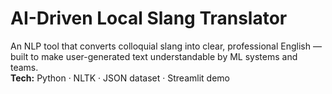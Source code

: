 # AI-Driven Local Slang Translator
An NLP tool that converts colloquial slang into clear, professional English — built to make user-generated text understandable by ML systems and teams.  
**Tech:** Python · NLTK · JSON dataset · Streamlit demo

